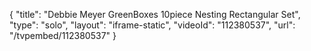 {
    "title": "Debbie Meyer GreenBoxes 10piece Nesting Rectangular Set",
    "type": "solo",
    "layout": "iframe-static",
    "videoId": "112380537",
    "url": "\/tvpembed\/112380537"
}